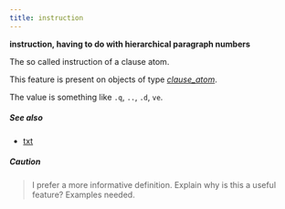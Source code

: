 ```yaml
---
title: instruction
---
```


**instruction, having to do with hierarchical paragraph numbers**

The so called instruction of a clause atom.

This feature is present on objects of type [*clause_atom*](otype).

The value is something like ``.q``, ``..``, ``.d``, ``ve``.

##### See also

* [txt](https://etcbc.github.io/text-fabric-data/features/hebrew/etcbc4c/txt)

##### Caution
> I prefer a more informative definition.
Explain why is this a useful feature? Examples needed.

